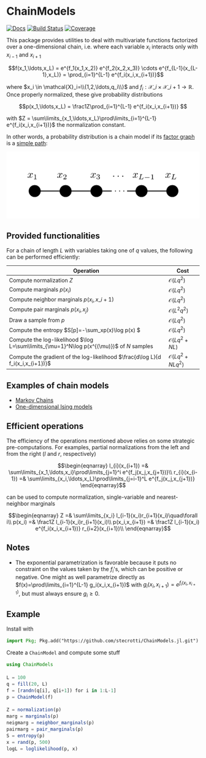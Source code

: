 # ChainModels

[![Docs](https://img.shields.io/badge/docs-dev-blue.svg)](https://stecrotti.github.io/ChainModels.jl/dev)
[![Build Status](https://github.com/stecrotti/ChainModels.jl/actions/workflows/CI.yml/badge.svg?branch=main)](https://github.com/stecrotti/ChainModels.jl/actions/workflows/CI.yml?query=branch%3Amain)
[![Coverage](https://codecov.io/gh/stecrotti/ChainModels.jl/branch/main/graph/badge.svg?token=asaxgmF8WL)](https://codecov.io/gh/stecrotti/ChainModels.jl)

This package provides utilities to deal with multivariate functions factorized over a one-dimensional chain, i.e. where each variable $x_i$ interacts only with $x_{i-1}$ and $x_{i+1}$
```math
f(x_1,\ldots,x_L) = e^{f_1(x_1,x_2)} e^{f_2(x_2,x_3)} \cdots e^{f_{L-1}(x_{L-1},x_L)} = \prod_{i=1}^{L-1} e^{f_i(x_i,x_{i+1})}
```
where $x_i \in \mathcal{X}_i=\\{1,2,\ldots,q_i\\}$ and $f_i : \mathcal{X}\_i \times \mathcal{X}\_{i+1} \to \mathbb{R}$.
Once properly normalized, these give probability distributions
```math
p(x_1,\ldots,x_L) = \frac1Z\prod_{i=1}^{L-1} e^{f_i(x_i,x_{i+1})} 
```
with $Z = \sum\limits_{x_1,\ldots,x_L}\prod\limits_{i=1}^{L-1} e^{f_i(x_i,x_{i+1})}$ the normalization constant.

In other words, a probability distribution is a chain model if its [factor graph](https://en.wikipedia.org/wiki/Factor_graph) is a [simple path](https://en.wikipedia.org/wiki/Path_(graph_theory)#simple_path):

![Chain Factor Graph](docs/src/assets/chain_factor_graph.png)

## Provided functionalities
For a chain of length $L$ with variables taking one of $q$ values, the following can be performed efficiently:

| Operation | Cost          |
| ------------- | ----------- |
| Compute normalization $Z$      |  $\mathcal O (Lq^2)$ |
| Compute marginals $p(x_i)$     |  $\mathcal O (Lq^2)$ |
| Compute neighbor marginals $p(x_i,x\_{i+1})$     |  $\mathcal O (Lq^2)$ |
| Compute pair marginals $p(x_i,x_j)$     |  $\mathcal O (L^2q^2)$ |
| Draw a sample from $p$     |  $\mathcal O (Lq^2)$ |
| Compute the entropy $S[p]=-\sum_xp(x)\log p(x) $     |  $\mathcal O (Lq^2)$ |
| Compute the log-likelihood $\log L=\sum\limits_{\mu=1}^N\log p(x^{(\mu)})$ of $N$ samples     |  $\mathcal O (Lq^2 + NL)$ |
| Compute the gradient of the log-likelihood $\frac{d\log L}{d f_i(x_i,x_{i+1})}$     |  $\mathcal O (Lq^2 + NLq^2)$ |

## Examples of chain models
- [Markov Chains](https://en.wikipedia.org/wiki/Markov_chain)
- [One-dimensional Ising models](https://en.wikipedia.org/wiki/Ising_model#One_dimension)

## Efficient operations
The efficiency of the operations mentioned above relies on some strategic pre-computations. For examples, partial normalizations from the left and from the right ($l$ and $r$, respectively)
```math
\begin{eqnarray}
l_{i}(x_{i+1}) =& \sum\limits_{x_1,\ldots,x_i}\prod\limits_{j=1}^i e^{f_j(x_j,x_{j+1})}\\
r_{i}(x_{i-1}) =& \sum\limits_{x_i,\ldots,x_L}\prod\limits_{j=i-1}^L e^{f_j(x_j,x_{j+1})}
\end{eqnarray}
```
can be used to compute normalization, single-variable and nearest-neighbor marginals
```math
\begin{eqnarray}
Z =& \sum\limits_{x_i} l_{i-1}(x_i)r_{i+1}(x_i)\quad\forall i\\
p(x_i) =& \frac1Z l_{i-1}(x_i)r_{i+1}(x_i)\\
p(x_i,x_{i+1}) =& \frac1Z l_{i-1}(x_i) e^{f_i(x_i,x_{i+1})} r_{i+2}(x_{i+1})\\
\end{eqnarray}
```

## Notes
- The exponential parametrization is favorable because it puts no constraint on the values taken by the $f_i$'s, which can be positive or negative. One might as well parametrize directly as $f(x)=\prod\limits_{i=1}^{L-1} g_i(x_i,x_{i+1})$ with $g_i(x_i,x_{i+1})=e^{f_i(x_i,x_{i+1})}$, but must always ensure $g_i \ge 0$.

## Example

Install with

```julia
import Pkg; Pkg.add("https://github.com/stecrotti/ChainModels.jl.git")
```

Create a `ChainModel` and compute some stuff

```julia
using ChainModels

L = 100
q = fill(20, L)
f = [randn(q[i], q[i+1]) for i in 1:L-1]
p = ChainModel(f)

Z = normalization(p)
marg = marginals(p)
neigmarg = neighbor_marginals(p)
pairmarg = pair_marginals(p)
S = entropy(p)
x = rand(p, 500)
logL = loglikelihood(p, x)
```
